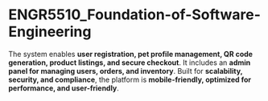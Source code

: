 # ENGR5510_Foundation-of-Software-Engineering
The system enables **user registration, pet profile management, QR code generation, product listings, and secure checkout**. It includes an **admin panel for managing users, orders, and inventory**. Built for **scalability, security, and compliance**, the platform is **mobile-friendly, optimized for performance, and user-friendly**.
